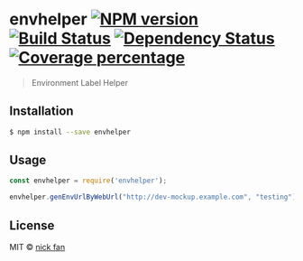 # envhelper [![NPM version][npm-image]][npm-url] [![Build Status][travis-image]][travis-url] [![Dependency Status][daviddm-image]][daviddm-url] [![Coverage percentage][coveralls-image]][coveralls-url]
> Environment Label Helper

## Installation

```sh
$ npm install --save envhelper
```

## Usage

```js
const envhelper = require('envhelper');

envhelper.genEnvUrlByWebUrl("http://dev-mockup.example.com", "testing") === "http://test-mockup.example.com"

```
## License

MIT © [nick fan](https://github.com/nickfan)


[npm-image]: https://badge.fury.io/js/envhelper.svg
[npm-url]: https://npmjs.org/package/envhelper
[travis-image]: https://travis-ci.org/nickfan/envhelper.svg?branch=master
[travis-url]: https://travis-ci.org/nickfan/envhelper
[daviddm-image]: https://david-dm.org/nickfan/envhelper.svg?theme=shields.io
[daviddm-url]: https://david-dm.org/nickfan/envhelper
[coveralls-image]: https://coveralls.io/repos/nickfan/envhelper/badge.svg
[coveralls-url]: https://coveralls.io/r/nickfan/envhelper

